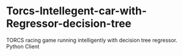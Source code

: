 # Torcs-Intellegent-car-with-Regressor-decision-tree
TORCS racing game running intelligently with decision tree regressor.  Python Client 
